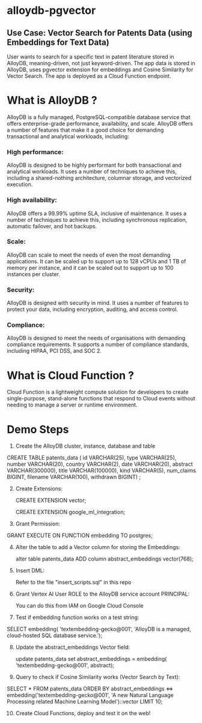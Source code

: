 # alloydb-pgvector
## Use Case: Vector Search for Patents Data (using Embeddings for Text Data)
User wants to search for a specific text in patent literature stored in AlloyDB, meaning-driven, not just keyword-driven. The app data is stored in AlloyDB, uses pgvector extension for embeddings and Cosine Similarity for Vector Search. The app is deployed as a Cloud Function endpoint.

# What is AlloyDB ?
AlloyDB is a fully managed, PostgreSQL-compatible database service that offers enterprise-grade performance, availability, and scale. AlloyDB offers a number of features that make it a good choice for demanding transactional and analytical workloads, including:
### High performance: 
AlloyDB is designed to be highly performant for both transactional and analytical workloads. It uses a number of techniques to achieve this, including a shared-nothing architecture, columnar storage, and vectorized execution.
### High availability: 
AlloyDB offers a 99.99% uptime SLA, inclusive of maintenance. It uses a number of techniques to achieve this, including synchronous replication, automatic failover, and hot backups.
### Scale: 
AlloyDB can scale to meet the needs of even the most demanding applications. It can be scaled up to support up to 128 vCPUs and 1 TB of memory per instance, and it can be scaled out to support up to 100 instances per cluster.
### Security: 
AlloyDB is designed with security in mind. It uses a number of features to protect your data, including encryption, auditing, and access control.
### Compliance: 
AlloyDB is designed to meet the needs of organisations with demanding compliance requirements. It supports a number of compliance standards, including HIPAA, PCI DSS, and SOC 2.

# What is Cloud Function ?
Cloud Function is a lightweight compute solution for developers to create single-purpose, stand-alone functions that respond to Cloud events without needing to manage a server or runtime environment.

# Demo Steps
1. Create the AlloyDB cluster, instance, database and table

CREATE TABLE patents_data ( 
    id VARCHAR(25),
    type VARCHAR(25),
    number VARCHAR(20),
    country VARCHAR(2),
    date VARCHAR(20),
    abstract VARCHAR(300000),
    title VARCHAR(100000),
    kind VARCHAR(5),
    num_claims BIGINT,
    filename VARCHAR(100),
    withdrawn BIGINT)  ;

2. Create Extensions:

   CREATE EXTENSION vector;

   CREATE EXTENSION google_ml_integration;

3. Grant Permission:
   
  GRANT EXECUTE
  ON
    FUNCTION embedding TO postgres;

4. Alter the table to add a Vector column for storing the Embeddings:

   alter table patents_data ADD column abstract_embeddings vector(768);

5. Insert DML:

   Refer to the file "insert_scripts.sql" in this repo

6. Grant Vertex AI User ROLE to the AlloyDB service account PRINCIPAL:

   You can do this from IAM on Google Cloud Console

7. Test if embedding function works on a test string:

  SELECT embedding( 'textembedding-gecko@001', 'AlloyDB is a managed, cloud-hosted SQL database service.');

8. Update the abstract_embeddings Vector field:

   update patents_data set abstract_embeddings = embedding( 'textembedding-gecko@001', abstract);

9. Query to check if Cosine Similarity works (Vector Search by Text):

  SELECT * FROM patents_data ORDER BY abstract_embeddings <=> embedding('textembedding-gecko@001', 'A new Natural Language Processing related Machine Learning Model')::vector LIMIT 10;

10. Create Cloud Functions, deploy and test it on the web!
